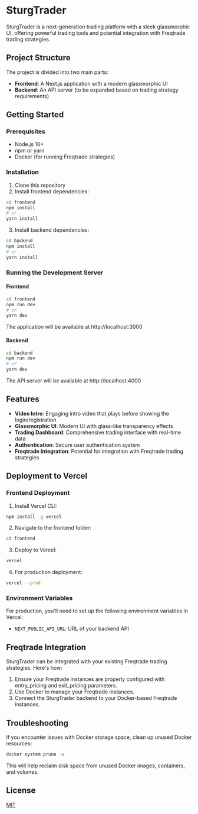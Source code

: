 # SturgTrader

SturgTrader is a next-generation trading platform with a sleek glassmorphic UI, offering powerful trading tools and potential integration with Freqtrade trading strategies.

## Project Structure

The project is divided into two main parts:

- **Frontend**: A Next.js application with a modern glassmorphic UI
- **Backend**: An API server (to be expanded based on trading strategy requirements)

## Getting Started

### Prerequisites

- Node.js 16+ 
- npm or yarn
- Docker (for running Freqtrade strategies)

### Installation

1. Clone this repository
2. Install frontend dependencies:

```bash
cd frontend
npm install
# or 
yarn install
```

3. Install backend dependencies:

```bash
cd backend
npm install
# or
yarn install
```

### Running the Development Server

#### Frontend

```bash
cd frontend
npm run dev
# or
yarn dev
```

The application will be available at http://localhost:3000

#### Backend

```bash
cd backend
npm run dev
# or
yarn dev
```

The API server will be available at http://localhost:4000

## Features

- **Video Intro**: Engaging intro video that plays before showing the login/registration
- **Glassmorphic UI**: Modern UI with glass-like transparency effects
- **Trading Dashboard**: Comprehensive trading interface with real-time data
- **Authentication**: Secure user authentication system
- **Freqtrade Integration**: Potential for integration with Freqtrade trading strategies

## Deployment to Vercel

### Frontend Deployment

1. Install Vercel CLI:
```bash
npm install -g vercel
```

2. Navigate to the frontend folder:
```bash
cd frontend
```

3. Deploy to Vercel:
```bash
vercel
```

4. For production deployment:
```bash
vercel --prod
```

### Environment Variables

For production, you'll need to set up the following environment variables in Vercel:

- `NEXT_PUBLIC_API_URL`: URL of your backend API

## Freqtrade Integration

SturgTrader can be integrated with your existing Freqtrade trading strategies. Here's how:

1. Ensure your Freqtrade instances are properly configured with entry_pricing and exit_pricing parameters.
2. Use Docker to manage your Freqtrade instances.
3. Connect the SturgTrader backend to your Docker-based Freqtrade instances.

## Troubleshooting

If you encounter issues with Docker storage space, clean up unused Docker resources:

```bash
docker system prune -a
```

This will help reclaim disk space from unused Docker images, containers, and volumes.

## License

[MIT](LICENSE)
